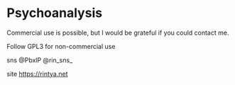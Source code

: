 # Psychoanalysis

Commercial use is possible, but I would be grateful if you could contact me.

Follow GPL3 for non-commercial use

sns @PbxlP   @rin_sns_ 

site https://rintya.net
